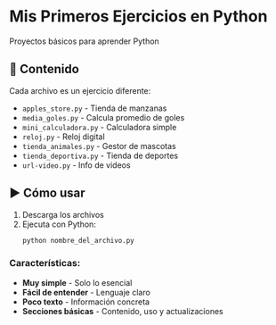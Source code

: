 # Mis Primeros Ejercicios en Python

Proyectos básicos para aprender Python

## 📂 Contenido

Cada archivo es un ejercicio diferente:

- `apples_store.py` - Tienda de manzanas
- `media_goles.py` - Calcula promedio de goles
- `mini_calculadora.py` - Calculadora simple  
- `reloj.py` - Reloj digital
- `tienda_animales.py` - Gestor de mascotas
- `tienda_deportiva.py` - Tienda de deportes
- `url-video.py` - Info de videos

## ▶️ Cómo usar

1. Descarga los archivos
2. Ejecuta con Python:
   ```bash
   python nombre_del_archivo.py

   
### Características:
- **Muy simple** - Solo lo esencial
- **Fácil de entender** - Lenguaje claro
- **Poco texto** - Información concreta
- **Secciones básicas** - Contenido, uso y actualizaciones
